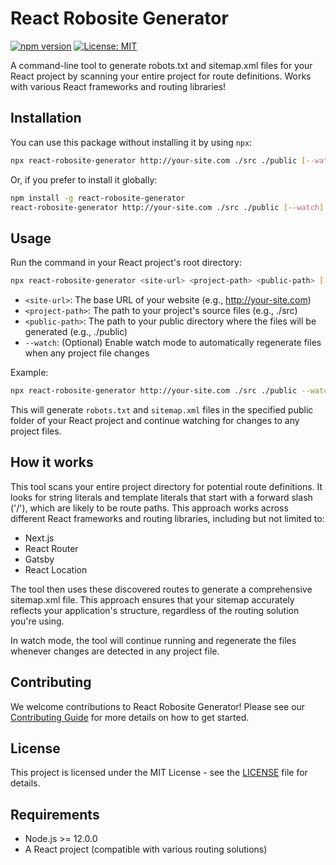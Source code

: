 # React Robosite Generator

[![npm version](https://badge.fury.io/js/react-robosite-generator.svg)](https://badge.fury.io/js/react-robosite-generator)
[![License: MIT](https://img.shields.io/badge/License-MIT-yellow.svg)](https://opensource.org/licenses/MIT)

A command-line tool to generate robots.txt and sitemap.xml files for your React project by scanning your entire project for route definitions. Works with various React frameworks and routing libraries!

## Installation

You can use this package without installing it by using `npx`:

```bash
npx react-robosite-generator http://your-site.com ./src ./public [--watch]
```

Or, if you prefer to install it globally:

```bash
npm install -g react-robosite-generator
react-robosite-generator http://your-site.com ./src ./public [--watch]
```

## Usage

Run the command in your React project's root directory:

```bash
npx react-robosite-generator <site-url> <project-path> <public-path> [--watch]
```

- `<site-url>`: The base URL of your website (e.g., http://your-site.com)
- `<project-path>`: The path to your project's source files (e.g., ./src)
- `<public-path>`: The path to your public directory where the files will be generated (e.g., ./public)
- `--watch`: (Optional) Enable watch mode to automatically regenerate files when any project file changes

Example:

```bash
npx react-robosite-generator http://your-site.com ./src ./public --watch
```

This will generate `robots.txt` and `sitemap.xml` files in the specified public folder of your React project and continue watching for changes to any project files.

## How it works

This tool scans your entire project directory for potential route definitions. It looks for string literals and template literals that start with a forward slash ('/'), which are likely to be route paths. This approach works across different React frameworks and routing libraries, including but not limited to:

- Next.js
- React Router
- Gatsby
- React Location

The tool then uses these discovered routes to generate a comprehensive sitemap.xml file. This approach ensures that your sitemap accurately reflects your application's structure, regardless of the routing solution you're using.

In watch mode, the tool will continue running and regenerate the files whenever changes are detected in any project file.

## Contributing

We welcome contributions to React Robosite Generator! Please see our [Contributing Guide](CONTRIBUTING.md) for more details on how to get started.

## License

This project is licensed under the MIT License - see the [LICENSE](LICENSE) file for details.

## Requirements

- Node.js >= 12.0.0
- A React project (compatible with various routing solutions)
